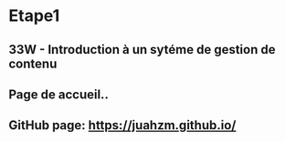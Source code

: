 # Etape1
## 33W  - Introduction à un sytéme de gestion de contenu
## Page de accueil..
## GitHub page:  https://juahzm.github.io/